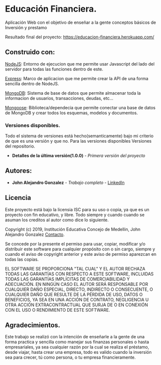 # Educación Financiera.
Aplicación Web con el objetivo de enseñar a la gente conceptos básicos de Inversión y prestamo

Resultado final del proyecto: https://educacion-financiera.herokuapp.com/

## Construido con:

[NodeJS](https://nodejs.org/es/): Entorno de ejecucion que me permite usar Javascript del lado del servidor para todas las funciones dentro de este.

[Express](https://expressjs.com/): Marco de aplicacion que me permite crear la API de una forma sencilla dentro de NodeJS.

[MongoDB](https://www.mongodb.com/es): Sistema de base de datos que permite almacenar toda la informacion de usuarios, transacciones, deudas, etc...

[Mongoose](https://mongoosejs.com/): Biblioteca/dependecia que permite conectar una base de datos de MongoDB y crear todos los esquemas, modelos y documentos.

### Versiones disponibles.

Todo el sistema de versiones está hecho(semanticamente) bajo mi criterio de que es una versión y que no. Para las versiones disponibles Versiones del repositorio.
* **Detalles de la última versión(1.0.0)** - *Primera versión del proyecto*

## Autores:
* **John Alejandro Gonzalez** - *Trabajo completo* - [LinkedIn](https://www.linkedin.com/in/j84486b177/)
## Licencia
Este proyecto está bajo la licensia ISC para su uso o copia, ya que es un proyecto con fin educativo, y libre. Todo siempre y cuando cuando se asuman los creditos al autor como dice lo siguiente.

Copyright (c) 2019, Institución Educativa Concejo de Medellin, John Alejandro Gonzalez [Contacto](johnalejandrog.g4@gmail.com).

Se concede por la presente el permiso para usar, copiar, modificar y/o 
distribuir este software para cualquier propósito con o sin cargo, 
siempre y cuando el aviso de copyright anterior y este aviso de permiso 
aparezcan en todas las copias.

EL SOFTWARE SE PROPORCIONA "TAL CUAL" Y EL AUTOR RECHAZA TODAS LAS 
GARANTÍAS CON RESPECTO A ESTE SOFTWARE, INCLUIDAS TODAS LAS GARANTÍAS 
IMPLÍCITAS DE COMERCIABILIDAD Y ADECUACIÓN. EN NINGÚN CASO EL AUTOR SERÁ 
RESPONSABLE POR CUALQUIER DAÑO ESPECIAL, DIRECTO, INDIRECTO O CONSECUENTE, 
O CUALQUIER DAÑO QUE RESULTE DE LA PÉRDIDA DE USO, DATOS O BENEFICIOS, YA 
SEA EN UNA ACCIÓN DE CONTRATO, NEGLIGENCIA U OTRA ACCIÓN EXTRACONTRACTUAL
QUE SURJA DE O EN CONEXIÓN CON EL USO O RENDIMIENTO DE ESTE SOFTWARE.

## Agradecimientos.

Este trabajo se realizó con la intención de enseñarle a la gente  de una forma practica y sencilla como manejar sus finanzas personales o hasta empresariales, ya sea cualquier razón por la cual se realiza el préstamo, desde viajar, hasta crear una empresa, todo es valido cuando la inversión sea para crecer, tú como persona, o tu empresa financieramente.
